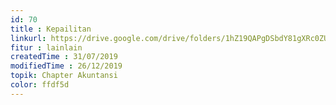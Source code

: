 ```yaml
---
id: 70
title : Kepailitan
linkurl: https://drive.google.com/drive/folders/1hZ19QAPgDSbdY81gXRc0ZU0NSazJ5Jpi?usp=sharing
fitur : lainlain
createdTime : 31/07/2019
modifiedTime : 26/12/2019
topik: Chapter Akuntansi
color: ffdf5d
---
```

